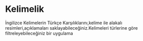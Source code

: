 # Kelimelik
İngilizce Kelimelerin Türkçe Karşılıklarını,kelime ile alakalı resimleri,açıklamaları saklayabileceğiniz.Kelimeleri türlerine göre filtreleyebileceğiniz bir uygulama
